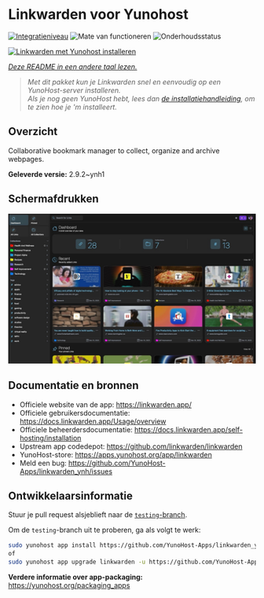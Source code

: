 <!--
NB: Deze README is automatisch gegenereerd door <https://github.com/YunoHost/apps/tree/master/tools/readme_generator>
Hij mag NIET handmatig aangepast worden.
-->

# Linkwarden voor Yunohost

[![Integratieniveau](https://apps.yunohost.org/badge/integration/linkwarden)](https://ci-apps.yunohost.org/ci/apps/linkwarden/)
![Mate van functioneren](https://apps.yunohost.org/badge/state/linkwarden)
![Onderhoudsstatus](https://apps.yunohost.org/badge/maintained/linkwarden)

[![Linkwarden met Yunohost installeren](https://install-app.yunohost.org/install-with-yunohost.svg)](https://install-app.yunohost.org/?app=linkwarden)

*[Deze README in een andere taal lezen.](./ALL_README.md)*

> *Met dit pakket kun je Linkwarden snel en eenvoudig op een YunoHost-server installeren.*  
> *Als je nog geen YunoHost hebt, lees dan [de installatiehandleiding](https://yunohost.org/install), om te zien hoe je 'm installeert.*

## Overzicht

Collaborative bookmark manager to collect, organize and archive webpages.


**Geleverde versie:** 2.9.2~ynh1

## Schermafdrukken

![Schermafdrukken van Linkwarden](./doc/screenshots/dashboard.jpg)

## Documentatie en bronnen

- Officiele website van de app: <https://linkwarden.app/>
- Officiele gebruikersdocumentatie: <https://docs.linkwarden.app/Usage/overview>
- Officiele beheerdersdocumentatie: <https://docs.linkwarden.app/self-hosting/installation>
- Upstream app codedepot: <https://github.com/linkwarden/linkwarden>
- YunoHost-store: <https://apps.yunohost.org/app/linkwarden>
- Meld een bug: <https://github.com/YunoHost-Apps/linkwarden_ynh/issues>

## Ontwikkelaarsinformatie

Stuur je pull request alsjeblieft naar de [`testing`-branch](https://github.com/YunoHost-Apps/linkwarden_ynh/tree/testing).

Om de `testing`-branch uit te proberen, ga als volgt te werk:

```bash
sudo yunohost app install https://github.com/YunoHost-Apps/linkwarden_ynh/tree/testing --debug
of
sudo yunohost app upgrade linkwarden -u https://github.com/YunoHost-Apps/linkwarden_ynh/tree/testing --debug
```

**Verdere informatie over app-packaging:** <https://yunohost.org/packaging_apps>
